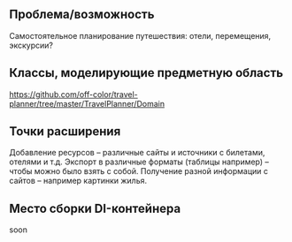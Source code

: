 ## Проблема/возможность
Самостоятельное планирование путешествия: отели, перемещения, экскурсии?
## Классы, моделирующие предметную область
https://github.com/off-color/travel-planner/tree/master/TravelPlanner/Domain
## Точки расширения
Добавление ресурсов – различные сайты и источники с билетами, отелями и т.д.
Экспорт в различные форматы (таблицы например) – чтобы можно было взять с собой.
Получение разной информации с сайтов – например картинки жилья.
## Место сборки DI-контейнера
soon

